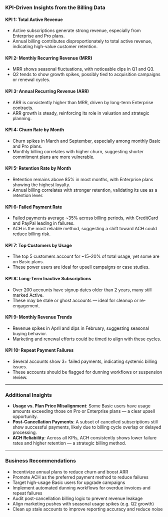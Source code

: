 ### KPI-Driven Insights from the Billing Data

####  KPI 1: Total Active Revenue
- Active subscriptions generate strong revenue, especially from Enterprise and Pro plans.
- Annual billing contributes disproportionately to total active revenue, indicating high-value customer retention.

####  KPI 2: Monthly Recurring Revenue (MRR)
- MRR shows seasonal fluctuations, with noticeable dips in Q1 and Q3.
- Q2 tends to show growth spikes, possibly tied to acquisition campaigns or renewal cycles.

####  KPI 3: Annual Recurring Revenue (ARR)
- ARR is consistently higher than MRR, driven by long-term Enterprise contracts.
- ARR growth is steady, reinforcing its role in valuation and strategic planning.

####  KPI 4: Churn Rate by Month
- Churn spikes in March and September, especially among monthly Basic and Pro plans.
- Monthly billing correlates with higher churn, suggesting shorter commitment plans are more vulnerable.

####  KPI 5: Retention Rate by Month
- Retention remains above 85% in most months, with Enterprise plans showing the highest loyalty.
- Annual billing correlates with stronger retention, validating its use as a retention lever.

####  KPI 6: Failed Payment Rate
- Failed payments average ~35% across billing periods, with CreditCard and PayPal leading in failures.
- ACH is the most reliable method, suggesting a shift toward ACH could reduce billing risk.

####  KPI 7: Top Customers by Usage
- The top 5 customers account for ~15–20% of total usage, yet some are on Basic plans.
- These power users are ideal for upsell campaigns or case studies.

####  KPI 8: Long-Term Inactive Subscriptions
- Over 200 accounts have signup dates older than 2 years, many still marked Active.
- These may be stale or ghost accounts — ideal for cleanup or re-engagement.

####  KPI 9: Monthly Revenue Trends
- Revenue spikes in April and dips in February, suggesting seasonal buying behavior.
- Marketing and renewal efforts could be timed to align with these cycles.

####  KPI 10: Repeat Payment Failures
- Several accounts show 3+ failed payments, indicating systemic billing issues.
- These accounts should be flagged for dunning workflows or suspension review.

---

### Additional Insights

- **Usage vs. Plan Price Misalignment**: Some Basic users have usage amounts exceeding those on Pro or Enterprise plans — a clear upsell opportunity.
- **Post-Cancellation Payments**: A subset of cancelled subscriptions still show successful payments, likely due to billing cycle overlap or delayed processing.
- **ACH Reliability**: Across all KPIs, ACH consistently shows lower failure rates and higher retention — a strategic billing method.

---

### Business Recommendations

- Incentivize annual plans to reduce churn and boost ARR
- Promote ACH as the preferred payment method to reduce failures
- Target high-usage Basic users for upgrade campaigns
- Implement automated dunning workflows for overdue invoices and repeat failures
- Audit post-cancellation billing logic to prevent revenue leakage
- Align marketing pushes with seasonal usage spikes (e.g. Q2 growth)
- Clean up stale accounts to improve reporting accuracy and reduce noise